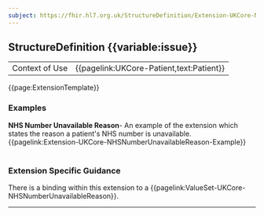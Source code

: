 ```yaml
---
subject: https://fhir.hl7.org.uk/StructureDefinition/Extension-UKCore-NHSNumberUnavailableReason
---
```

## StructureDefinition {{variable:issue}}

<table id="addToTranspose">
<tr><td>Context of Use</td>
<td>{{pagelink:UKCore-Patient,text:Patient}}</td>
</tr>
</table>

{{page:ExtensionTemplate}}

<div id="Examples" class="tabcontent">
  <h3>Examples</h3>
  <b>NHS Number Unavailable Reason</b>- An example of the extension which states the reason a patient's NHS number is unavailable.<br>
{{pagelink:Extension-UKCore-NHSNumberUnavailableReason-Example}}
<br><br>
</div>

<h3 id="guidance-nhsnumberunavailablereason">Extension Specific Guidance</h3>

There is a binding within this extension to a {{pagelink:ValueSet-UKCore-NHSNumberUnavailableReason}}.

---
